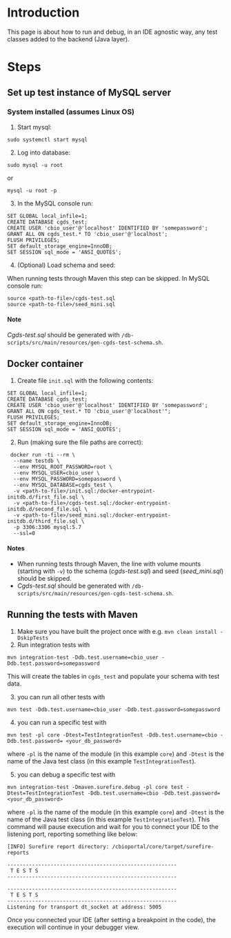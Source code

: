 # Introduction

This page is about how to run and debug, in an IDE agnostic way, any test classes added to the backend (Java layer).

# Steps

## Set up test instance of MySQL server

### System installed (assumes Linux OS)

1. Start mysql:

```
sudo systemctl start mysql
```

2. Log into database:

```shell
sudo mysql -u root
```

or

```shell
mysql -u root -p
```

3. In the MySQL console run:

```shell
SET GLOBAL local_infile=1;
CREATE DATABASE cgds_test;
CREATE USER 'cbio_user'@'localhost' IDENTIFIED BY 'somepassword';
GRANT ALL ON cgds_test.* TO 'cbio_user'@'localhost';
FLUSH PRIVILEGES;
SET default_storage_engine=InnoDB;
SET SESSION sql_mode = 'ANSI_QUOTES';
```

4. (Optional) Load schema and seed:

When running tests through Maven this step can be skipped. In MySQL console run:

```shell
source <path-to-file>/cgds-test.sql
source <path-to-file>/seed_mini.sql
```

#### Note

_Cgds-test.sql_ should be generated with `/db-scripts/src/main/resources/gen-cgds-test-schema.sh`.

## Docker container

1. Create file `init.sql` with the following contents:

```shell
SET GLOBAL local_infile=1;
CREATE DATABASE cgds_test;
CREATE USER 'cbio_user'@'localhost' IDENTIFIED BY 'somepassword';
GRANT ALL ON cgds_test.* TO 'cbio_user'@'localhost'";
FLUSH PRIVILEGES;
SET default_storage_engine=InnoDB;
SET SESSION sql_mode = 'ANSI_QUOTES';
```

2. Run (making sure the file paths are correct):

```shell
 docker run -ti --rm \
  --name testdb \
  --env MYSQL_ROOT_PASSWORD=root \
  --env MYSQL_USER=cbio_user \
  --env MYSQL_PASSWORD=somepassword \
  --env MYSQL_DATABASE=cgds_test \
  -v <path-to-file>/init.sql:/docker-entrypoint-initdb.d/first_file.sql \
  -v <path-to-file>/cgds-test.sql:/docker-entrypoint-initdb.d/second_file.sql \
  -v <path-to-file>/seed_mini.sql:/docker-entrypoint-initdb.d/third_file.sql \
  -p 3306:3306 mysql:5.7
  --ssl=0
```

#### Notes

- When running tests through Maven, the line with volume mounts (starting with `-v`) to the schema (_cgds-test.sql_) and
  seed (_seed_mini.sql_) should be skipped.
- _Cgds-test.sql_ should be generated with `/db-scripts/src/main/resources/gen-cgds-test-schema.sh`.

## Running the tests with Maven

1. Make sure you have built the project once with e.g. `mvn clean install -DskipTests`
2. Run integration tests with

```
mvn integration-test -Ddb.test.username=cbio_user -Ddb.test.password=somepassword
```

This will create the tables in `cgds_test` and populate your schema with test data.

3. you can run all other tests with

```
mvn test -Ddb.test.username=cbio_user -Ddb.test.password=somepassword
```

4. you can run a specific test with

```
mvn test -pl core -Dtest=TestIntegrationTest -Ddb.test.username=cbio -Ddb.test.password= <your_db_password>
```

where `-pl` is the name of the module (in this example `core`) and `-Dtest` is the name of the Java test class (in this
example `TestIntegrationTest`).

5. you can debug a specific test with

```
mvn integration-test -Dmaven.surefire.debug -pl core test -Dtest=TestIntegrationTest -Ddb.test.username=cbio -Ddb.test.password=<your_db_password> 
```

where `-pl` is the name of the module (in this example `core`) and `-Dtest` is the name of the Java test class (in this
example `TestIntegrationTest`). This command will pause execution and wait for you to connect your IDE to the listening
port, reporting something like below:

```
[INFO] Surefire report directory: /cbioportal/core/target/surefire-reports

-------------------------------------------------------
 T E S T S
-------------------------------------------------------

-------------------------------------------------------
 T E S T S
-------------------------------------------------------
Listening for transport dt_socket at address: 5005
```

Once you connected your IDE (after setting a breakpoint in the code), the execution will continue in your debugger view.
